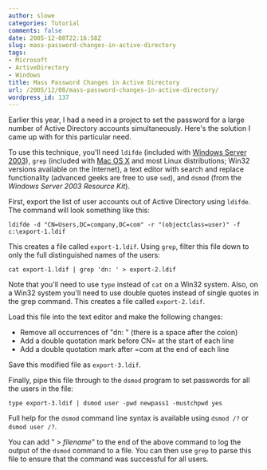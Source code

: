 ```yaml
---
author: slowe
categories: Tutorial
comments: false
date: 2005-12-08T22:16:58Z
slug: mass-password-changes-in-active-directory
tags:
- Microsoft
- ActiveDirectory
- Windows
title: Mass Password Changes in Active Directory
url: /2005/12/08/mass-password-changes-in-active-directory/
wordpress_id: 137
---
```


Earlier this year, I had a need in a project to set the password for a large number of Active Directory accounts simultaneously. Here's the solution I came up with for this particular need.

To use this technique, you'll need `ldifde` (included with [Windows Server 2003](http://www.microsoft.com/windowsserver2003/default.mspx)), `grep` (included with [Mac OS X](http://www.apple.com/macosx/) and most Linux distributions; Win32 versions available on the Internet), a text editor with search and replace functionality (advanced geeks are free to use `sed`), and `dsmod` (from the _Windows Server 2003 Resource Kit_).

First, export the list of user accounts out of Active Directory using `ldifde`. The command will look something like this:

    ldifde -d "CN=Users,DC=company,DC=com" -r "(objectclass=user)" -f c:\export-1.ldif

This creates a file called `export-1.ldif`. Using `grep`, filter this file down to only the full distinguished names of the users:

    cat export-1.ldif | grep 'dn: ' > export-2.ldif

Note that you'll need to use `type` instead of `cat` on a Win32 system. Also, on a Win32 system you'll need to use double quotes instead of single quotes in the grep command. This creates a file called `export-2.ldif`.

Load this file into the text editor and make the following changes:

* Remove all occurrences of "dn: " (there is a space after the colon)
* Add a double quotation mark before CN= at the start of each line
* Add a double quotation mark after =com at the end of each line

Save this modified file as `export-3.ldif`.

Finally, pipe this file through to the `dsmod` program to set passwords for all the users in the file:

    type export-3.ldif | dsmod user -pwd newpass1 -mustchpwd yes

Full help for the `dsmod` command line syntax is available using `dsmod /?` or `dsmod user /?`.

You can add " > _filename_" to the end of the above command to log the output of the `dsmod` command to a file. You can then use `grep` to parse this file to ensure that the command was successful for all users.
